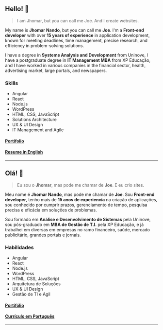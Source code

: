 ## Hello! 👋 
> I am Jhomar, but you can call me Joe. And I create websites. 

My name is **Jhomar Nando**, but you can call me **Joe**. I'm a **Front-end developer** with over **15 years of experience** in application development, known for meeting deadlines, time management, precise research, and efficiency in problem-solving solutions.

I have a degree in **Systems Analysis and Development** from Uninove, I have a postgraduate degree in **IT Management MBA** from XP Educação, and I have worked in various companies in the financial sector, health, advertising market, large portals, and newspapers.

### Skills

- Angular
- React
- Node.js
- WordPress
- HTML, CSS, JavaScript
- Solutions Architecture
- UX & UI Design
- IT Management and Agile

#### [Portifolio](https://www.joekyy.com.br)
#### [Resume in English](https://www.dropbox.com/scl/fi/23gent56pfgt720bjc34x/Jhomar-Nando-Resume-English.pdf?rlkey=dm3mp5e4gdohfqr99c01ucxnh&dl=0)

----

## Olá! 👋 
> Eu sou o **Jhomar**, mas pode me chamar de **Joe**. E eu crio sites. 

Meu nome é **Jhomar Nando**, mas pode me chamar de **Joe**. Sou **Front-end developer**, tenho mais de **15 anos de experiencia** na criação de aplicações, sou conhecido por cumprir prazos, gerenciamento de tempo, pesquisa precisa e eficácia em soluções de problemas. 

Sou formado em **Análise e Desenvolvimento de Sistemas** pela Uninove, sou pós-graduado em **MBA de Gestão de T.I.** pela XP Educação, e já trabalhei em diversas em empresas no ramo financeiro, saúde, mercado publicitário, grandes portais e jornais.

### Habilidades

- Angular
- React
- Node.js
- WordPress
- HTML, CSS, JavaScript
- Arquitetura de Soluções
- UX & UI Design
- Gestão de TI e Agil

#### [Portifólio](https://www.joekyy.com.br)
#### [Currículo em Português](https://www.dropbox.com/scl/fi/28bggr7nkh0rnmon8q0fm/Jhomar-Nando-Resume-Portuguese.pdf?rlkey=qg9ombnlakwvwaps5pfpselme&dl=0)

---

<!--
**JoeKyy/joekyy** is a ✨ _special_ ✨ repository because its `README.md` (this file) appears on your GitHub profile.

Here are some ideas to get you started:

- 🔭 I’m currently working on ...
- 🌱 I’m currently learning ...
- 👯 I’m looking to collaborate on ...
- 🤔 I’m looking for help with ...
- 💬 Ask me about ...
- 📫 How to reach me: ...
- 😄 Pronouns: ...
- ⚡ Fun fact: ...
-->
